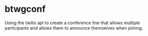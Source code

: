 # btwgconf
Using the twilio api to create a conference line that allows multiple participants and allows them to announce themselves when joining. 
